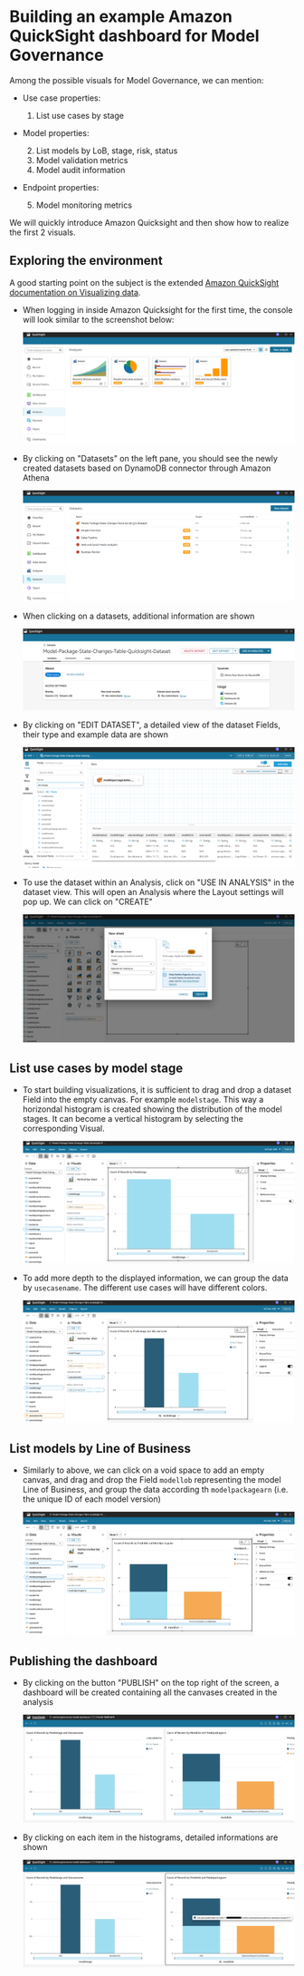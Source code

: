 # Building an example Amazon QuickSight dashboard for Model Governance

Among the possible visuals for Model Governance, we can mention:

- Use case properties:
    
    1. List use cases by stage 

- Model properties:
    
    2. List models by LoB, stage, risk, status
    3. Model validation metrics
    4. Model audit information

- Endpoint properties:
    
    5. Model monitoring metrics

We will quickly introduce Amazon Quicksight and then show how to realize the first 2 visuals.

## Exploring the environment

A good starting point on the subject is the extended [Amazon QuickSight documentation on Visualizing data](https://docs.aws.amazon.com/quicksight/latest/user/working-with-visuals.html).

- When logging in inside Amazon Quicksight for the first time, the console will look similar to the screenshot below:

    ![quicksight](<Screenshot 2024-11-15 213113.png>)

- By clicking on "Datasets" on the left pane, you should see the newly created datasets based on DynamoDB connector through Amazon Athena

    ![quicksight](<Screenshot 2024-11-15 213133.png>)

- When clicking on a datasets, additional information are shown
    
    ![quicksight](<Screenshot 2024-11-15 213201.png>)


- By clicking on "EDIT DATASET", a detailed view of the dataset Fields, their type and example data are shown
    
    ![quicksight](<Screenshot 2024-11-15 214318.png>)

- To use the dataset within an Analysis, click on "USE IN ANALYSIS" in the dataset view. This will open an Analysis where the Layout settings will pop up. We can click on "CREATE"
    
    ![quicksight](<Screenshot 2024-11-15 214353.png>)

## List use cases by model stage 

- To start building visualizations, it is sufficient to drag and drop a dataset Field into the empty canvas. For example `modelstage`. This way a horizondal histogram is created showing the distribution of the model stages. It can become a vertical histogram by selecting the corresponding Visual.
    
    ![quicksight](<Screenshot 2024-11-15 214744.png>)

- To add more depth to the displayed information, we can group the data by `usecasename`. The different use cases will have different colors.
    
    ![quicksight](<Screenshot 2024-11-15 215128.png>)

## List models by Line of Business

- Similarly to above, we can click on a void space to add an empty canvas, and drag and drop the Field `modellob` representing the model Line of Business, and group the data according th `modelpackagearn` (i.e. the unique ID of each model version)
    
    ![quicksight](<Screenshot 2024-11-15 215408.png>)

## Publishing the dashboard

- By clicking on the button "PUBLISH" on the top right of the screen, a dashboard will be created containing all the canvases created in the analysis
    
    ![quicksight](<Screenshot 2024-11-15 215640.png>)

- By clicking on each item in the histograms, detailed informations are shown
    
    ![quicksight](<Screenshot 2024-11-15 215658.png>)

